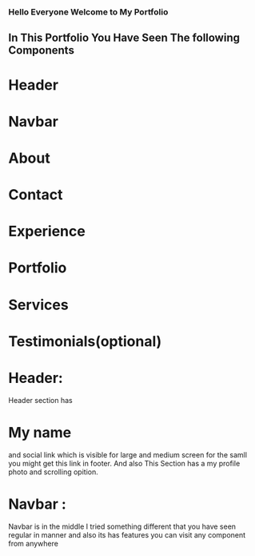 ### Hello Everyone Welcome to My Portfolio

## In This Portfolio You Have Seen The following Components

# Header
# Navbar
# About
# Contact
# Experience
# Portfolio
# Services
# Testimonials(optional)

# Header: 
<p>Header section has <h1>My name</h1> and social link which is visible for large and medium screen for the samll you might get this link in footer. And also This Section has a my profile photo and scrolling opition.
</p>

# Navbar :
<p>Navbar is in the middle I tried something different that  you have seen regular in manner 
and also its has features you can visit any component from anywhere
</p>

